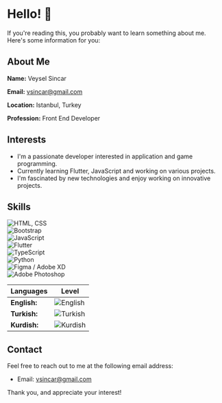 # Hello! 👋

If you're reading this, you probably want to learn something about me. Here's some information for you:

## About Me
**Name:** Veysel Sincar

**Email:** vsincar@gmail.com

**Location:** Istanbul, Turkey

**Profession:** Front End Developer

## Interests
- I'm a passionate developer interested in application and game programming.
- Currently learning Flutter, JavaScript and working on various projects.
- I'm fascinated by new technologies and enjoy working on innovative projects.

## Skills

![HTML, CSS](https://img.shields.io/badge/HTML,%20CSS-90%25-brightgreen)                           
![Bootstrap](https://img.shields.io/badge/Bootstrap-80%25-yellow)                                  
![JavaScript](https://img.shields.io/badge/JavaScript-65%25-orange)                               
![Flutter](https://img.shields.io/badge/Flutter-50%25-red)                                         
![TypeScript](https://img.shields.io/badge/TypeScript-40%25-red)                                   
![Python](https://img.shields.io/badge/Python-40%25-red)                                           
![Figma / Adobe XD](https://img.shields.io/badge/Figma%20/%20Adobe%20XD-80%25-yellow)              
![Adobe Photoshop](https://img.shields.io/badge/Adobe%20Photoshop-75%25-yellowgreen)              


| Languages                      | Level                                                                                           |
|--------------------------------|-----------------------------------------------------------------------------------------------------|
| **English:**                   | ![English](https://img.shields.io/badge/English-B1-yellow)                                        |
| **Turkish:**                   | ![Turkish](https://img.shields.io/badge/Turkish-C1-brightgreen)                                   |
| **Kurdish:**                   | ![Kurdish](https://img.shields.io/badge/Kurdish-B1-yellow)                                        |

## Contact
Feel free to reach out to me at the following email address:
- Email: vsincar@gmail.com

Thank you, and appreciate your interest!
